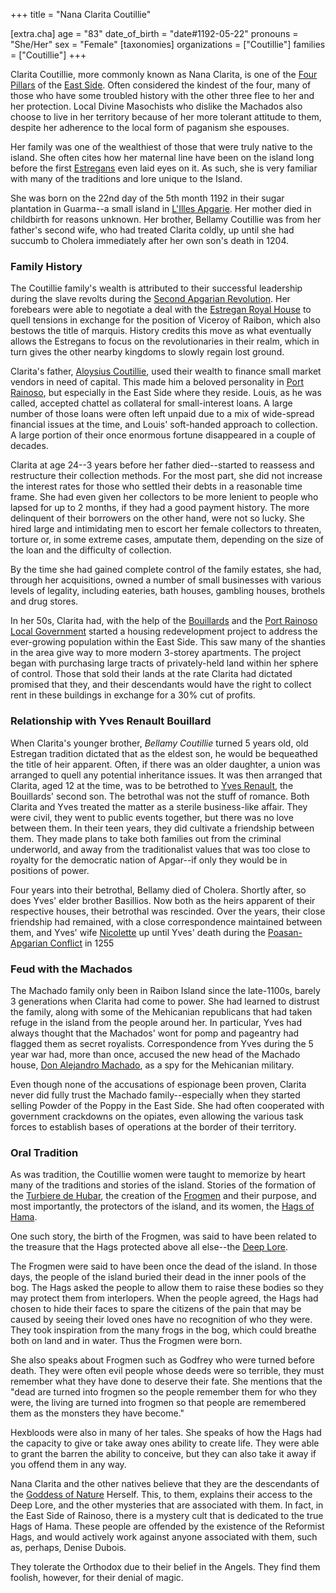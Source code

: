 +++
title = "Nana Clarita Coutillie"

[extra.cha]
age = "83"
date_of_birth = "date#1192-05-22"
pronouns = "She/Her"
sex = "Female"
[taxonomies]
organizations = ["Coutillie"]
families = ["Coutillie"]
+++

Clarita Coutillie, more commonly known as Nana Clarita, is one of the [Four Pillars](@/organizations/four-pillars-of-the-east-side.md) of the [East Side](@/locations/port-rainoso.md#east-side). Often considered the kindest of the four, many of those who have some troubled history with the other three flee to her and her protection. Local Divine Masochists who dislike the Machados also choose to live in her territory because of her more tolerant attitude to them, despite her adherence to the local form of paganism she espouses.  

Her family was one of the wealthiest of those that were truly native to the island. She often cites how her maternal line have been on the island long before the first [Estregans](@/ethnicities/estregan.md) even laid eyes on it. As such, she is very familiar with many of the traditions and lore unique to the Island.

She was born on the 22nd day of the 5th month 1192 in their sugar plantation in Guarma--a small island in [L'Illes Apgarie](@/locations/l-illes-apgarie.md). Her mother died in childbirth for reasons unknown. Her brother, Bellamy Coutillie was from her father's second wife, who had treated Clarita coldly, up until she had succumb to Cholera immediately after her own son's death in 1204.

### Family History  

The Coutillie family's wealth is attributed to their successful leadership during the slave revolts during the [Second Apgarian Revolution](@events/second-apgarian-revolution.md). Her forebears were able to negotiate a deal with the [Estregan Royal House](@/organizations/royal-house-of-estrega.md) to quell tensions in exchange for the position of Viceroy of Raibon, which also bestows the title of marquis. History credits this move as what eventually allows the Estregans to focus on the revolutionaries in their realm, which in turn gives the other nearby kingdoms to slowly regain lost ground.

Clarita's father, [Aloysius Coutillie](@/characters/aloysius-coutillie.md), used their wealth to finance small market vendors in need of capital. This made him a beloved personality in [Port Rainoso](@/locations/port-rainoso.md), but especially in the East Side where they reside. Louis, as he was called, accepted chattel as collateral for small-interest loans. A large number of those loans were often left unpaid due to a mix of wide-spread financial issues at the time, and Louis' soft-handed approach to collection. A large portion of their once enormous fortune disappeared in a couple of decades. 

Clarita at age 24--3 years before her father died--started to reassess and restructure their collection methods. For the most part, she did not increase the interest rates for those who settled their debts in a reasonable time frame. She had even given her collectors to be more lenient to people who lapsed for up to 2 months, if they had a good payment history. The more delinquent of their borrowers on the other hand, were not so lucky. She hired large and intimidating men to escort her female collectors to threaten, torture or, in some extreme cases, amputate them, depending on the size of the loan and the difficulty of collection.

By the time she had gained complete control of the family estates, she had, through her acquisitions, owned a number of small businesses with various levels of legality, including eateries, bath houses, gambling houses, brothels and drug stores.

In her 50s, Clarita had, with the help of the [Bouillards](@/families/bouillard/index.md) and the [Port Rainoso Local Government](@/organizations/port-rainoso-local-government.md) started a housing redevelopment project to address the ever-growing population within the East Side. This saw many of the shanties in the area give way to more modern 3-storey apartments. The project began with purchasing large tracts of privately-held land within her sphere of control. Those that sold their lands at the rate Clarita had dictated promised that they, and their descendants would have the right to collect rent in these buildings in exchange for a 30% cut of profits. 

### Relationship with Yves Renault Bouillard

When Clarita's younger brother, *Bellamy Coutillie* turned 5 years old, old Estregan tradition dictated that as the eldest son, he would be bequeathed the title of heir apparent. Often, if there was an older daughter, a union was arranged to quell any potential inheritance issues. It was then arranged that Clarita, aged 12 at the time, was to be betrothed to [Yves Renault]("@/characters/yves-renault-bouillard.md), the Bouillards' second son. The betrothal was not the stuff of romance. Both Clarita and Yves treated the matter as a sterile business-like affair. They were civil, they went to public events together, but there was no love between them. In their teen years, they did cultivate a friendship between them. They made plans to take both families out from the criminal underworld, and away from the traditionalist values that was too close to royalty for the democratic nation of Apgar--if only they would be in positions of power.

Four years into their betrothal, Bellamy died of Cholera. Shortly after, so does Yves' elder brother Basillios. Now both as the heirs apparent of their respective houses, their betrothal was rescinded. Over the years, their close friendship had remained, with a close correspondence maintained between them, and Yves' wife [Nicolette](@/characters/nicolette-bouillard.md) up until Yves' death during the [Poasan-Apgarian Conflict](@/events/poasan-apgarian-conflict/_index.md) in 1255

### Feud with the Machados

The Machado family only been in Raibon Island since the late-1100s, barely 3 generations when Clarita had come to power. She had learned to distrust the family, along with some of the Mehicanian republicans that had taken refuge in the island from the people around her. In particular, Yves had always thought that the Machados' wont for pomp and pageantry had flagged them as secret royalists. Correspondence from Yves during the 5 year war had, more than once, accused the new head of the Machado house, [Don Alejandro Machado](@/characters/don-alejandro-machado.md), as a spy for the Mehicanian military.

Even though none of the accusations of espionage been proven, Clarita never did fully trust the Machado family--especially when they started selling Powder of the Poppy in the East Side. She had often cooperated with government crackdowns on the opiates, even allowing the various task forces to establish bases of operations at the border of their territory. 

### Oral Tradition

As was tradition, the Coutillie women were taught to memorize by heart many of the traditions and stories of the island. Stories of the formation of the [Turbiere de Hubar](@/locations/turbiere-de-hubar.md), the creation of the [Frogmen](@/species/frogmen.md) and their purpose, and most importantly, the protectors of the island, and its women, the [Hags of Hama](@/organizations/hags-of-hama.md).

One such story, the birth of the Frogmen, was said to have been related to the treasure that the Hags protected above all else--the [Deep Lore](@/characters/deep-lore.md). 

The Frogmen were said to have been once the dead of the island. In those days, the people of the island buried their dead in the inner pools of the bog. The Hags asked the people to allow them to raise these bodies so they may protect them from interlopers. When the people agreed, the Hags had chosen to hide their faces to spare the citizens of the pain that may be caused by seeing their loved ones have no recognition of who they were. They took inspiration from the many frogs in the bog, which could breathe both on land and in water. Thus the Frogmen were born.  

She also speaks about Frogmen such as Godfrey who were turned before death. They were often evil people whose deeds were so terrible, they must remember what they have done to deserve their fate. She mentions that the "dead are turned into frogmen so the people remember them for who they were, the living are turned into frogmen so that people are remembered them as the monsters they have become."

Hexbloods were also in many of her tales. She speaks of how the Hags had the capacity to give or take away ones ability to create life. They were able to grant the barren the ability to conceive, but they can also take it away if you offend them in any way.

Nana Clarita and the other natives believe that they are the descendants of the [Goddess of Nature](@/religions/paganism/apgarian/_index.md) Herself. This, to them, explains their access to the Deep Lore, and the other mysteries that are associated with them. In fact, in the East Side of Rainoso, there is a mystery cult that is dedicated to the true Hags of Hama. These people are offended by the existence of the Reformist Hags, and would actively work against anyone associated with them, such as, perhaps, Denise Dubois.

They tolerate the Orthodox due to their belief in the Angels. They find them foolish, however, for their denial of magic.
